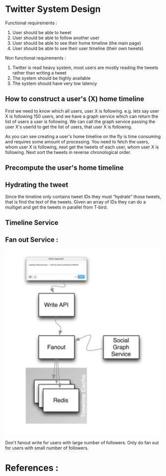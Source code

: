 # Twitter System Design

Functional requirements :

1. User should be able to tweet
2. User should be able to follow another user
3. User should be able to see their home timeline (the main page)
4. User should be able to see their user timeline (their own tweets)

Non functional requirements :

1. Twitter is read heavy system, most users are mostly reading the tweets rather than writing a tweet
2. The system should be highly available
3. The system should have very low latency


## How to construct a user's (X) home timeline 
First we need to know which all users, user X is following. e.g. lets say user X is following 150 users, and we have a graph service which can return the list of users
a user is following. We can call the graph service passing the user X's userId to get the list of users, that user X is following.

As you can see creating a user's home timeline on the fly is time consuming and requires some amount of processing.
You need to fetch the users, whom user X is following, next get the tweets of each user, whom user X is following. Next sort the tweets in reverse chronological order.

## Precompute the user's home timeline


## Hydrating the tweet
Since the timeline only contains tweet IDs they must “hydrate” those tweets, that is find the text of the tweets. Given an array of IDs they can do a multiget and get the tweets in parallel from T-bird.

## Timeline Service


## Fan out Service :

!["Fan out Service"](fan-out-write-tweet.PNG?raw=true)

Don't fanout write for users with large number of followers. Only do fan out for users with small number of followers.

# References :
